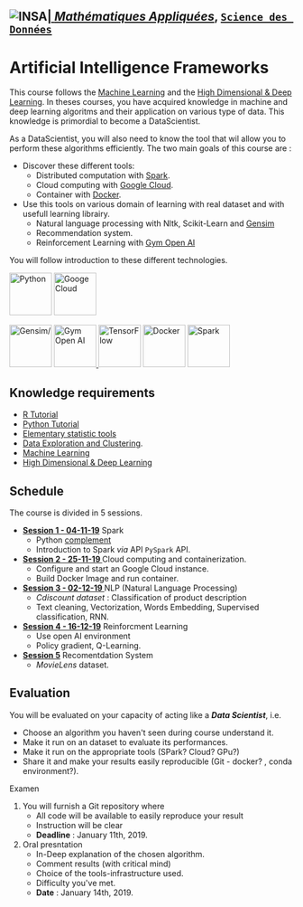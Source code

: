 ## <a href="http://www.insa-toulouse.fr/" ><img src="http://www.math.univ-toulouse.fr/~besse/Wikistat/Images/Logo_INSAvilletoulouse-RVB.png" style="float:left; max-width: 80px; display: inline" alt="INSA"/> |  [*Mathématiques Appliquées*](http://www.math.insa-toulouse.fr/fr/index.html), [`Science des Données`](http://www.math.insa-toulouse.fr/fr/enseignement.html) 

# Artificial Intelligence Frameworks

This course follows the [Machine Learning](https://github.com/wikistat/Apprentissage) and the [High Dimensional & Deep Learning](https://github.com/wikistat/High-Dimensional-Deep-Learning). In theses courses, you have acquired knowledge in machine and deep learning algoritms and their application on various type of data. This knowledge is primordial to become a DataScientist. 

As a DataScientist, you will also need to know the tool that wil allow you to perform these algorithms efficiently.
The two main goals of this course are : 
   * Discover these different tools:
      * Distributed computation with [Spark](https://spark.apache.org/images/spark-logo-trademark.png).
      * Cloud computing with [Google Cloud](https://cloud.google.com/gcp/?utm_source=google&utm_medium=cpc&utm_campaign=emea-fr-all-en-dr-bkws-all-all-trial-e-gcp-1003963&utm_content=text-ad-none-any-DEV_c-CRE_167374210213-ADGP_Hybrid%20%7C%20AW%20SEM%20%7C%20BKWS%20~%20EXA_1:1_FR_EN_General_Cloud_TOP_google%20cloud%20platform-KWID_43700016295756942-kwd-26415313501-userloc_9055236&utm_term=KW_google%20cloud%20platform-ST_google%20cloud%20platform&ds_rl=1242853&ds_rl=1245734&ds_rl=1245734&gclid=EAIaIQobChMIvaa_9OmL4gIVFeaaCh3jnQIfEAAYASAAEgJyp_D_BwE).
      * Container with [Docker](https://www.docker.com).
   * Use this tools on various domain of learning with real dataset and with usefull learning librairy.
      * Natural language processing with Nltk, Scikit-Learn and [Gensim](https://gym.openai.com/)
      * Recommendation system.
      * Reinforcement Learning with [Gym Open AI](https://gym.openai.com/)

You will follow introduction to these different technologies.



<a href="https://www.python.org/"><img src="https://upload.wikimedia.org/wikipedia/commons/thumb/f/f8/Python_logo_and_wordmark.svg/390px-Python_logo_and_wordmark.svg.png" height="75" alt="Python"/></a> <a href="https://cloud.google.com/gcp/?utm_source=google&utm_medium=cpc&utm_campaign=emea-fr-all-en-dr-bkws-all-all-trial-e-gcp-1003963&utm_content=text-ad-none-any-DEV_c-CRE_167374210213-ADGP_Hybrid%20%7C%20AW%20SEM%20%7C%20BKWS%20~%20EXA_1:1_FR_EN_General_Cloud_TOP_google%20cloud%20platform-KWID_43700016295756942-kwd-26415313501-userloc_9055236&utm_term=KW_google%20cloud%20platform-ST_google%20cloud%20platform&ds_rl=1242853&ds_rl=1245734&ds_rl=1245734&gclid=EAIaIQobChMIvaa_9OmL4gIVFeaaCh3jnQIfEAAYASAAEgJyp_D_BwE"><img src="https://cloud.google.com/_static/38e39c36bd/images/cloud/cloud-logo.svg" height="75" alt="Googe Cloud"/></a> 

 <a href="https://radimrehurek.com/gensim/"><img src="https://radimrehurek.com/gensim/_static/images/gensim.png" height="75" alt=Gensim/></a>    <a href="https://gym.openai.com/"><img src="https://gym.openai.com/assets/dist/home/header/home-icon-54c30e2345.svg" height="75" alt="Gym Open AI"/> </a> <a href="https://www.tensorflow.org/"><img src="https://avatars0.githubusercontent.com/u/15658638?s=200&v=4" height="75" alt="TensorFlow"/></a>   <a href="https://www.docker.com"><img src="https://www.docker.com/sites/default/files/social/docker_facebook_share.png" height="75" alt="Docker"/></a>    <a href="http://spark.apache.org/"><img src="https://spark.apache.org/images/spark-logo-trademark.png" height="75" alt="Spark"/> </a> 

## Knowledge requirements

- [R Tutorial](https://github.com/wikistat/Intro-R)
- [Python Tutorial](https://github.com/wikistat/Intro-Python)
- [Elementary statistic tools](https://github.com/wikistat/StatElem)
- [Data Exploration and Clustering](https://github.com/wikistat/Exploration). 
- [Machine Learning](https://github.com/wikistat/Apprentissage)
- [High Dimensional & Deep Learning](https://github.com/wikistat/High-Dimensional-Deep-Learning)


## Schedule

The course is divided in 5 sessions.

- **[Session 1 - 04-11-19](https://github.com/wikistat/AI-Frameworks/tree/master/PySpark)** Spark
   - Python [complement](https://github.com/wikistat/Intro-Python/blob/master/Cal4-PythonProg.ipynb)
   - Introduction to Spark *via* API `PySpark` API.
- **[Session 2 - 25-11-19 ](https://github.com/wikistat/AI-Frameworks/tree/master/CloudComputing)** Cloud computing and containerization.
   - Configure and start an Google Cloud instance. 
   - Build Docker Image and run container.
- **[Session 3 - 02-12-19 ](https://github.com/wikistat/AI-Frameworks/tree/master/NatualLangageProcessing)** NLP (Natural Language Processing)
   - *Cdiscount dataset* : Classification of product description 
   - Text cleaning, Vectorization, Words Embedding, Supervised classification, RNN.
- **[Session 4 - 16-12-19](https://github.com/wikistat/AI-Frameworks/tree/RewriteAllReadme/ReinforcmentLearning)** Reinforcment Learning
   - Use open AI environment
   - Policy gradient, Q-Learning.
- **[Session 5](RecomendationSystem)**  Recomentdation System
   - *MovieLens* dataset. 

## Evaluation
    
You will be evaluated on your capacity of acting like a ***Data Scientist***, i.e. 
* Choose an algorithm you haven't seen during course understand it.
* Make it run on an dataset to evaluate its performances.
* Make it run on the appropriate tools (SPark? Cloud? GPu?) 
* Share it and make your results easily reproducible (Git -  docker? , conda environment?).

Examen 

1. You will furnish a Git repository where
    * All code will be available to easily reproduce your result
    * Instruction will be clear
    * **Deadline** :  January 11th, 2019. 
2. Oral presntation
    * In-Deep explanation of the chosen algorithm.
    * Comment results (with critical mind)
    * Choice of the tools-infrastructure used.
    * Difficulty you've met.
    * **Date** : January 14th, 2019. 



